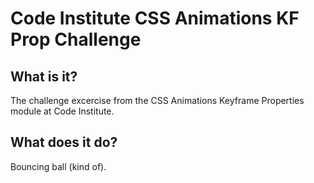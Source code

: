 # Code Institute CSS Animations KF Prop Challenge

## What is it?

The challenge excercise from the CSS Animations Keyframe Properties module at Code Institute.

## What does it do?

Bouncing ball (kind of).